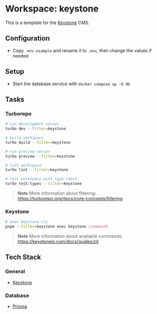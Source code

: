 # Workspace: keystone

This is a template for the [Keystone](https://keystonejs.com) CMS.

## Configuration

- Copy `.env.example` and rename it to `.env`, then change the values if needed

## Setup

- Start the database service with `docker compose up -d db`

## Tasks

### Turborepo

```sh
# run development server
turbo dev --filter=keystone

# build workspace
turbo build --filter=keystone

# run preview server
turbo preview --filter=keystone

# lint workspace
turbo lint --filter=keystone

# test workspace with type check
turbo test:types --filter=keystone
```

> **Note**
> More information about filtering: https://turborepo.org/docs/core-concepts/filtering

### Keystone

```sh
# exec keystone cli
pnpm --filter=keystone exec keystone [command]
```

> **Note**
> More information about available commands: https://keystonejs.com/docs/guides/cli

## Tech Stack

### General

- [Keystone](https://keystonejs.com)

### Database

- [Prisma](https://www.prisma.io)
